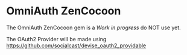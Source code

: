 # OmniAuth ZenCocoon

The OmniAuth ZenCocoon gem is a *Work in progress* do NOT use yet.

The OAuth2 Provider will be made using https://github.com/socialcast/devise_oauth2_providable
